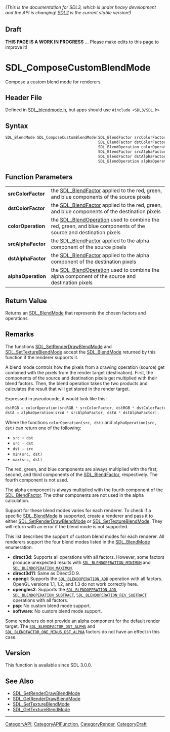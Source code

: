 ###### (This is the documentation for SDL3, which is under heavy development and the API is changing! [SDL2](https://wiki.libsdl.org/SDL2/) is the current stable version!)

## Draft

**THIS PAGE IS A WORK IN PROGRESS** ... Please make edits to this page to improve it!
# SDL_ComposeCustomBlendMode

Compose a custom blend mode for renderers.

## Header File

Defined in [SDL_blendmode.h](https://github.com/libsdl-org/SDL/blob/main/include/SDL3/SDL_blendmode.h), but apps should use `#include <SDL3/SDL.h>`

## Syntax

```c
SDL_BlendMode SDL_ComposeCustomBlendMode(SDL_BlendFactor srcColorFactor,
                                         SDL_BlendFactor dstColorFactor,
                                         SDL_BlendOperation colorOperation,
                                         SDL_BlendFactor srcAlphaFactor,
                                         SDL_BlendFactor dstAlphaFactor,
                                         SDL_BlendOperation alphaOperation);

```

## Function Parameters

|                        |                                                                                                                                       |
| ---------------------- | ------------------------------------------------------------------------------------------------------------------------------------- |
| **srcColorFactor**     | the [SDL_BlendFactor](SDL_BlendFactor) applied to the red, green, and blue components of the source pixels                            |
| **dstColorFactor**     | the [SDL_BlendFactor](SDL_BlendFactor) applied to the red, green, and blue components of the destination pixels                       |
| **colorOperation**     | the [SDL_BlendOperation](SDL_BlendOperation) used to combine the red, green, and blue components of the source and destination pixels |
| **srcAlphaFactor**     | the [SDL_BlendFactor](SDL_BlendFactor) applied to the alpha component of the source pixels                                            |
| **dstAlphaFactor**     | the [SDL_BlendFactor](SDL_BlendFactor) applied to the alpha component of the destination pixels                                       |
| **alphaOperation**     | the [SDL_BlendOperation](SDL_BlendOperation) used to combine the alpha component of the source and destination pixels                 |

## Return Value

Returns an [SDL_BlendMode](SDL_BlendMode) that represents the chosen
factors and operations.

## Remarks

The functions [SDL_SetRenderDrawBlendMode](SDL_SetRenderDrawBlendMode) and
[SDL_SetTextureBlendMode](SDL_SetTextureBlendMode) accept the
[SDL_BlendMode](SDL_BlendMode) returned by this function if the renderer
supports it.

A blend mode controls how the pixels from a drawing operation (source) get
combined with the pixels from the render target (destination). First, the
components of the source and destination pixels get multiplied with their
blend factors. Then, the blend operation takes the two products and
calculates the result that will get stored in the render target.

Expressed in pseudocode, it would look like this:

```c
dstRGB = colorOperation(srcRGB * srcColorFactor, dstRGB * dstColorFactor);
dstA = alphaOperation(srcA * srcAlphaFactor, dstA * dstAlphaFactor);
```

Where the functions `colorOperation(src, dst)` and `alphaOperation(src,
dst)` can return one of the following:

- `src + dst`
- `src - dst`
- `dst - src`
- `min(src, dst)`
- `max(src, dst)`

The red, green, and blue components are always multiplied with the first,
second, and third components of the [SDL_BlendFactor](SDL_BlendFactor),
respectively. The fourth component is not used.

The alpha component is always multiplied with the fourth component of the
[SDL_BlendFactor](SDL_BlendFactor). The other components are not used in
the alpha calculation.

Support for these blend modes varies for each renderer. To check if a
specific [SDL_BlendMode](SDL_BlendMode) is supported, create a renderer and
pass it to either [SDL_SetRenderDrawBlendMode](SDL_SetRenderDrawBlendMode)
or [SDL_SetTextureBlendMode](SDL_SetTextureBlendMode). They will return
with an error if the blend mode is not supported.

This list describes the support of custom blend modes for each renderer.
All renderers support the four blend modes listed in the
[SDL_BlendMode](SDL_BlendMode) enumeration.

- **direct3d**: Supports all operations with all factors. However, some
  factors produce unexpected results with
  [`SDL_BLENDOPERATION_MINIMUM`](SDL_BLENDOPERATION_MINIMUM) and
  [`SDL_BLENDOPERATION_MAXIMUM`](SDL_BLENDOPERATION_MAXIMUM).
- **direct3d11**: Same as Direct3D 9.
- **opengl**: Supports the
  [`SDL_BLENDOPERATION_ADD`](SDL_BLENDOPERATION_ADD) operation with all
  factors. OpenGL versions 1.1, 1.2, and 1.3 do not work correctly here.
- **opengles2**: Supports the
  [`SDL_BLENDOPERATION_ADD`](SDL_BLENDOPERATION_ADD),
  [`SDL_BLENDOPERATION_SUBTRACT`](SDL_BLENDOPERATION_SUBTRACT),
  [`SDL_BLENDOPERATION_REV_SUBTRACT`](SDL_BLENDOPERATION_REV_SUBTRACT)
  operations with all factors.
- **psp**: No custom blend mode support.
- **software**: No custom blend mode support.

Some renderers do not provide an alpha component for the default render
target. The [`SDL_BLENDFACTOR_DST_ALPHA`](SDL_BLENDFACTOR_DST_ALPHA) and
[`SDL_BLENDFACTOR_ONE_MINUS_DST_ALPHA`](SDL_BLENDFACTOR_ONE_MINUS_DST_ALPHA)
factors do not have an effect in this case.

## Version

This function is available since SDL 3.0.0.

## See Also

* [SDL_SetRenderDrawBlendMode](SDL_SetRenderDrawBlendMode)
* [SDL_GetRenderDrawBlendMode](SDL_GetRenderDrawBlendMode)
* [SDL_SetTextureBlendMode](SDL_SetTextureBlendMode)
* [SDL_GetTextureBlendMode](SDL_GetTextureBlendMode)

----
[CategoryAPI](CategoryAPI), [CategoryAPIFunction](CategoryAPIFunction), [CategoryRender](CategoryRender), [CategoryDraft](CategoryDraft)


